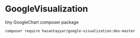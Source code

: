 GoogleVisualization
===================

tiny GoogleChart composer package

```
composer require hasantayyar/google-visualization:dev-master
```

